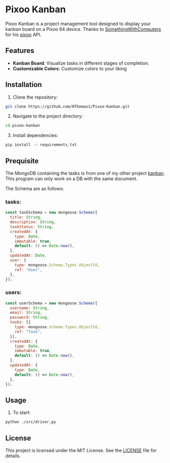 # Pixoo Kanban

Pixoo Kanban is a project management tool designed to display your kanban board on a Pixoo 64 device.
Thanks to [SomethingWithComputers](https://github.com/SomethingWithComputers) for his [pixoo](https://github.com/SomethingWithComputers/pixoo) API.

## Features


- **Kanban Board**: Visualize tasks in different stages of completion.
- **Customizable Colors**: Customize colors to your liking

## Installation

1. Clone the repository:
  ```sh
  git clone https://github.com/0Thomas1/Pixoo-Kanban.git
  ```
2. Navigate to the project directory:
  ```sh
  cd pixoo-kanban
  ```
3. Install dependencies:
  ```sh
  pip install -r requirements.txt
  ```
## Prequisite
  The MongoDB containing the tasks is from one of my other project [kanban](https://github.com/0Thomas1/kanban). This program can only work on a DB with the same document.

  The Schema are as follows:

  ### tasks:
  ```js
  const taskSchema = new mongoose.Schema({
    title: String,
    description: String,
    taskStatus: String,
    createdAt: {
      type: Date,
      immutable: true,
      default: () => Date.now(),
    },
    updatedAt: Date,
    user: {
      type: mongoose.Schema.Types.ObjectId,
      ref: "User",
    },
  });
  ```

  ### users:

  ```js
  const userSchema = new mongoose.Schema({
    username: String,
    email: String,
    password: String,
    tasks: [{
      type: mongoose.Schema.Types.ObjectId,
      ref: "Task",
    }],
    createdAt: {
      type: Date,
      immutable: true,
      default: () => Date.now(),
    },
    updatedAt: {
      type: Date,
      default: () => Date.now(),
    },
  });
  ```

## Usage

1. To start:
  ```sh
  python ./src/driver.py
  ```



## License

This project is licensed under the MIT License. See the [LICENSE](LICENSE) file for details.


